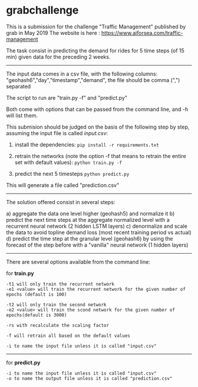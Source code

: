 # grabchallenge

This is a submission for the challenge "Traffic Management" published by grab in May 2019
The website is here : https://www.aiforsea.com/traffic-management

The task consist in predicting the demand for rides for 5 time steps (of 15 min) given data for the preceding 2 weeks.

-------

The input data comes in a csv file, with the following columns: "geohash6","day","timestamp","demand", the file should be comma (",") separated

The script to run are "train.py -f" and "predict.py"

Both come with options that can be passed from the command line, and -h will list them.

This submision should be judged on the basis of the following step by step, assuming the input file is called *input.csv*:

1) install the dependencies: 
`pip install -r requirements.txt`

2) retrain the networks (note the option -f that means to retrain the entire set with default values):
`python train.py -f`

3) predict the next 5 timesteps
`python predict.py `

This will generate a file called "prediction.csv"

------

The solution offered consist in several steps:

a) aggregate the data one level higher (geohash5) and normalize it
b) predict the next time steps at the aggregate normalized level with a recurrent neural network (2 hidden LSTM layers)
c) denormalize and scale the data to avoid topline demand loss (most recent training period vs actual)
d) predict the time step at the granular level (geohash6) by using the forecast of the step before with a "vanilla" neural network (1 hidden layers)

------

There are several options available from the command line:

for **train.py**
```
-t1 will only train the recurrent network
-e1 <value> will train the recurrent network for the given number of epochs (default is 100)

-t2 will only train the second network
-e2 <value> will train the scond network for the given number of epochs(default is 3000)

-rs with recalculate the scaling factor

-f will retrain all based on the default values

-i to name the input file unless it is called "input.csv"
```
-----
for **predict.py**

```
-i to name the input file unless it is called "input.csv"
-o to name the output file unless it is called "prediction.csv"
```











